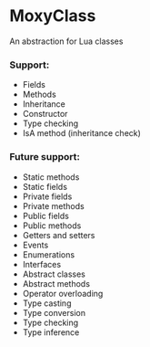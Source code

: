 # MoxyClass
An abstraction for Lua classes

### Support:
- Fields
- Methods
- Inheritance
- Constructor
- Type checking
- IsA method (inheritance check)

### Future support:
- Static methods
- Static fields
- Private fields
- Private methods
- Public fields
- Public methods
- Getters and setters
- Events
- Enumerations
- Interfaces
- Abstract classes
- Abstract methods
- Operator overloading
- Type casting
- Type conversion
- Type checking
- Type inference
